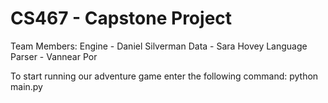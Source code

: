 # CS467 - Capstone Project

Team Members:
Engine - Daniel Silverman
Data - Sara Hovey
Language Parser - Vannear Por

To start running our adventure game enter the following command:
    python main.py

